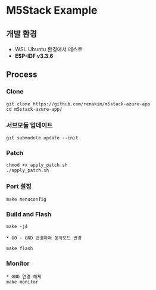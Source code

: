 # M5Stack Example

## 개발 환경

* WSL Ubuntu 환경에서 테스트
* **ESP-IDF v3.3.6**

## Process 
### Clone
```
git clone https://github.com/renakim/m5stack-azure-app
cd m5stack-azure-app/
```

### 서브모듈 업데이트
```
git submodule update --init
```

### Patch 
```
chmod +x apply_patch.sh
./apply_patch.sh
```


### Port 설정

```
make menuconfig
```

### Build and Flash
```
make -j4

* G0 - GND 연결하여 동작모드 변경

make flash
```

### Monitor
```
* GND 연결 해제
make monitor
```
